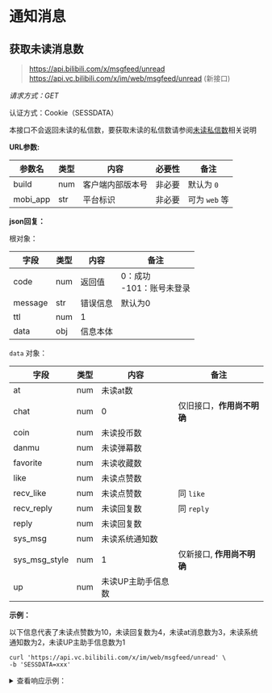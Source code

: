 # 通知消息

## 获取未读消息数

> https://api.bilibili.com/x/msgfeed/unread
> https://api.vc.bilibili.com/x/im/web/msgfeed/unread (新接口)

*请求方式：GET*

认证方式：Cookie（SESSDATA）

本接口不会返回未读的私信数，要获取未读的私信数请参阅[未读私信数](private_msg.md#未读私信数)相关说明

**URL参数:**

| 参数名   | 类型 | 内容             | 必要性 | 备注                      |
| -------- | ---- | ---------------- | ------ | ------------------------- |
| build    | num  | 客户端内部版本号 | 非必要 | 默认为 `0`                |
| mobi_app | str  | 平台标识         | 非必要 | 可为 `web` 等             |

**json回复：**

根对象：

| 字段    | 类型 | 内容     | 备注                          |
| ------- | ---- | -------- | ----------------------------- |
| code    | num  | 返回值   | 0：成功<br />-101：账号未登录 |
| message | str  | 错误信息 | 默认为0                       |
| ttl     | num  | 1        |                               |
| data    | obj  | 信息本体 |                               |

`data` 对象：

| 字段          | 类型 | 内容               | 备注                       |
| ------------- | ---- | ------------------ | -------------------------- |
| at            | num  | 未读at数           |                            |
| chat          | num  | 0                  | 仅旧接口，**作用尚不明确** |
| coin          | num  | 未读投币数         |                            |
| danmu         | num  | 未读弹幕数         |                            |
| favorite      | num  | 未读收藏数         |                            |
| like          | num  | 未读点赞数         |                            |
| recv_like     | num  | 未读点赞数         | 同 `like`                  |
| recv_reply    | num  | 未读回复数         | 同 `reply`                 |
| reply         | num  | 未读回复数         |                            |
| sys_msg       | num  | 未读系统通知数     |                            |
| sys_msg_style | num  | 1                  | 仅新接口, **作用尚不明确** |
| up            | num  | 未读UP主助手信息数 |                            |

**示例：**

以下信息代表了未读点赞数为10，未读回复数为4，未读at消息数为3，未读系统通知数为2，未读UP主助手信息数为1

```shell
curl 'https://api.vc.bilibili.com/x/im/web/msgfeed/unread' \
-b 'SESSDATA=xxx'
```

<details>
<summary>查看响应示例：</summary>

```json
{
	"code": 0,
	"message": "0",
	"ttl": 1,
	"data": {
		"at": 3,
		"chat": 0,
		"coin": 0,
		"danmu": 0,
		"favorite": 0,
		"like": 10,
		"recv_like": 10,
		"recv_reply": 4,
		"reply": 4,
		"sys_msg": 2,
		"sys_msg_style": 1,
		"up": 1
	}
}
```

</details>

